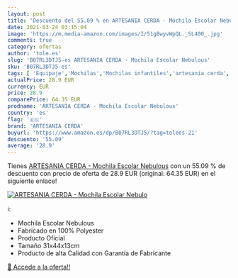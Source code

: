 ```yaml
---
layout: post
title: 'Descuento del 55.09 % en ARTESANIA CERDA - Mochila Escolar Nebulo'
date: 2021-03-24 03:15:04
image: 'https://m.media-amazon.com/images/I/51gBwyvWpQL._SL400_.jpg'
comments: true
category: ofertas
author: 'tole.es'
slug: 'B07RL3DTJ5-es ARTESANIA CERDA - Mochila Escolar Nebulous'
sku: 'B07RL3DTJ5-es'
tags: [ 'Equipaje','Mochilas','Mochilas infantiles','artesania cerda','escolar','mochila', ]
actualPrice: 28.9 EUR
currency: EUR
price: 28.9
comparePrice: 64.35 EUR
prodname: 'ARTESANIA CERDA - Mochila Escolar Nebulous'
country: 'es'
flag: '🇪🇸'
brand: 'ARTESANIA CERDA'
buyurl: 'https://www.amazon.es/dp/B07RL3DTJ5/?tag=tolees-21'
descuento: '55.09'
average: '28.9'
---
```


Tienes [ARTESANIA CERDA - Mochila Escolar Nebulous](https://www.amazon.es/dp/B07RL3DTJ5/?tag=tolees-21) con un 55.09 % de descuento con precio de oferta de 28.9 EUR (original: 64.35 EUR) en el siguiente enlace!

[![ARTESANIA CERDA - Mochila Escolar Nebulo](https://m.media-amazon.com/images/I/51gBwyvWpQL._SL400_.jpg)](https://www.amazon.es/dp/B07RL3DTJ5/?tag=tolees-21)

ℹ️:

- Mochila Escolar Nebulous
- Fabricado en 100% Polyester
- Producto Oficial
- Tamaño 31x44x13cm
- Producto de alta Calidad con Garantía de Fabricante

[🛒 Accede a la oferta!!](https://www.amazon.es/dp/B07RL3DTJ5/?tag=tolees-21)
